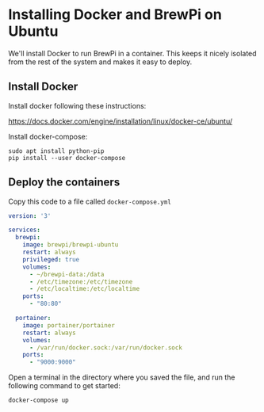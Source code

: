 # Installing Docker and BrewPi on Ubuntu

We'll install Docker to run BrewPi in a container. This keeps it nicely isolated from the rest of the system and makes it easy to deploy.

## Install Docker

Install docker following these instructions:

https://docs.docker.com/engine/installation/linux/docker-ce/ubuntu/

Install docker-compose:

```
sudo apt install python-pip
pip install --user docker-compose
```

## Deploy the containers

Copy this code to a file called `docker-compose.yml`

```yml
version: '3'

services:
  brewpi:
    image: brewpi/brewpi-ubuntu
    restart: always
    privileged: true
    volumes:
      - ~/brewpi-data:/data
      - /etc/timezone:/etc/timezone
      - /etc/localtime:/etc/localtime
    ports:
      - "80:80"

  portainer:
    image: portainer/portainer
    restart: always
    volumes:
      - /var/run/docker.sock:/var/run/docker.sock
    ports:
      - "9000:9000"
```

Open a terminal in the directory where you saved the file, and run the following command to get started:

```
docker-compose up
```

